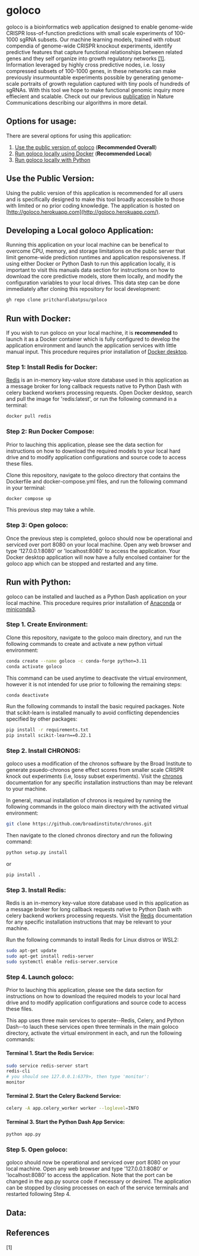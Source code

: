# goloco

goloco is a bioinformatics web application designed to enable genome-wide CRISPR loss-of-function predictions with small scale experiments of 100-1000 sgRNA subsets. Our machine learning models, trained with robust compendia of genome-wide CRISPR knockout experiments, identify predictive features that capture functional relationships between related genes and they self organize into growth regulatory networks [[1]](#1). Information leveraged by highly cross predictive nodes, i.e. lossy compressed subsets of 100-1000 genes, in these networks can make previously insurmountable experiments possible by generating genome-scale portraits of growth regulation captured with tiny pools of hundreds of sgRNAs. With this tool we hope to make functional genomic inquiry more effiecient and scalable. Check out our previous [publication](https://www.nature.com/articles/s41467-022-28045-w) in Nature Communications describing our algorithms in more detail.

## Options for usage:
There are several options for using this application:
1. [Use the public version of goloco](http://goloco.herokuapp.com/) (**Recommended Overall**)
2. [Run goloco locally using Docker](#run-with-docker) (**Recommended Local**)
3. [Run goloco locally with Python](#run-with-python)

## Use the Public Version:
Using the public version of this application is recommended for all users and is specifically designed to make this tool broadly accessible to those with limited or no prior coding knowledge. The application is hosted on [http://goloco.herokuapp.com](http://goloco.herokuapp.com/).

## Developing a Local goloco Application:
Running this application on your local machine can be benefical to overcome CPU, memory, and storage limitations on the public server that limit genome-wide prediction runtimes and application responsiveness. If using either Docker or Python Dash to run this application locally, it is important to visit this manuals data section for instructions on how to download the core predictive models, store them locally, and modify the configuration variables to your local drives. This data step can be done immediately after cloning this repository for local development:

```bash
gh repo clone pritchardlabatpsu/goloco
```

## Run with Docker:
If you wish to run goloco on your local machine, it is **recommended** to launch it as a Docker container which is fully configured to develop the application environment and launch the application services with little manual input. This procedure requires prior installation of [Docker desktop](https://www.docker.com/products/docker-desktop/).

### Step 1: Install Redis for Docker:
[Redis](https://redis.io/docs/getting-started/installation/) is an in-memory key-value store database used in this application as a message broker for long callback requests native to Python Dash with celery backend workers processing requests. Open Docker desktop, search and pull the image for 'redis:latest', or run the following command in a terminal:

```bash
docker pull redis
```

### Step 2: Run Docker Compose:
Prior to lauching this application, please see the data section for instructions on how to download the required models to your local hard drive and to modify application configurations and source code to access these files.

Clone this repository, navigate to the goloco directory that contains the Dockerfile and docker-compose.yml files, and run the following command in your terminal:

```bash
docker compose up
```

This previous step may take a while.

### Step 3: Open goloco:
Once the previous step is completed, goloco should now be operational and serviced over port 8080 on your local machine. Open any web browser and type '127.0.0.1:8080' or 'localhost:8080' to access the application. Your Docker desktop application will now have a fully encolsed container for the goloco app which can be stopped and restarted and any time.


## Run with Python:
goloco can be installed and lauched as a Python Dash application on your local machine. This procedure requires prior installation of [Anaconda](https://www.anaconda.com/) or [miniconda3](https://docs.conda.io/en/latest/miniconda.html).

### Step 1. Create Environment:
Clone this repository, navigate to the goloco main directory, and run the following commands to create and activate a new python virtual environment:

```bash
conda create --name goloco -c conda-forge python=3.11
conda activate goloco
```

This command can be used anytime to deactivate the virtual environment, however it is not intended for use prior to following the remaining steps:

```bash
conda deactivate
```

Run the following commands to install the basic required packages. Note that scikit-learn is installed manually to avoid conflicting dependencies specified by other packages:

```bash
pip install -r requirements.txt
pip install scikit-learn==0.22.1
```

### Step 2. Install CHRONOS:
goloco uses a modification of the chronos software by the Broad Institute to generate psuedo-chronos gene effect scores from smaller scale CRISPR knock out experiments (i.e, lossy subset experiments). Visit the [chronos](https://github.com/broadinstitute/chronos) documentation for any specific installation instructions than may be relevant to your machine.

In general, manual installation of chronos is required by running the following commands in the goloco main directory with the activated virtual environment:

```bash
git clone https://github.com/broadinstitute/chronos.git
```

Then navigate to the cloned chronos directory and run the following command:

```bash
python setup.py install
```
or
```bash
pip install .
```

### Step 3. Install Redis:
Redis is an in-memory key-value store database used in this application as a message broker for long callback requests native to Python Dash with celery backend workers processing requests. Visit the [Redis](https://redis.io/docs/getting-started/installation/) documentation for any specific installation instructions that may be relevant to your machine.

Run the following commands to install Redis for Linux distros or WSL2:

```bash
sudo apt-get update
sudo apt-get install redis-server
sudo systemctl enable redis-server.service
```

### Step 4. Launch goloco:
Prior to lauching this application, please see the data section for instructions on how to download the required models to your local hard drive and to modify application configurations and source code to access these files.

This app uses three main services to operate--Redis, Celery, and Python Dash--to lauch these services open three terminals in the main goloco directory, activate the virtual environment in each, and run the following commands: 

#### Terminal 1. Start the Redis Service:
```bash
sudo service redis-server start
redis-cli
# you should see 127.0.0.1:6379>, then type 'monitor':
monitor
```

#### Terminal 2. Start the Celery Backend Service:
```bash
celery -A app.celery_worker worker --loglevel=INFO
```

#### Terminal 3. Start the Python Dash App Service:
```bash
python app.py
```

### Step 5. Open goloco:
goloco should now be operational and serviced over port 8080 on your local machine. Open any web browser and type '127.0.0.1:8080' or 'localhost:8080' to access the application. Note that the port can be changed in the app.py source code if necessary or desired. The application can be stopped by closing processes on each of the service terminals and restarted following Step 4.

## Data:



## References

[1] 
